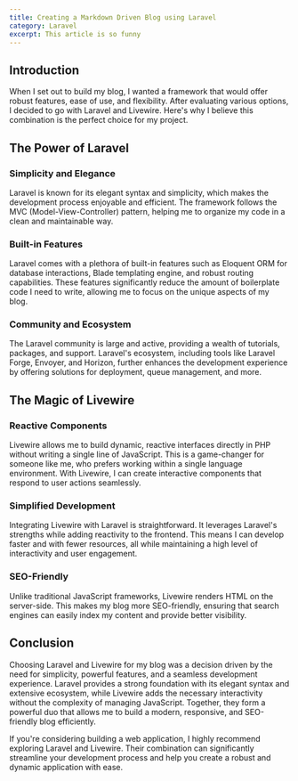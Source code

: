 ```yaml
---
title: Creating a Markdown Driven Blog using Laravel
category: Laravel
excerpt: This article is so funny
---
```


## Introduction

When I set out to build my blog, I wanted a framework that would offer robust features, ease of use, and flexibility. After evaluating various options, I decided to go with Laravel and Livewire. Here's why I believe this combination is the perfect choice for my project.

## The Power of Laravel

### Simplicity and Elegance

Laravel is known for its elegant syntax and simplicity, which makes the development process enjoyable and efficient. The framework follows the MVC (Model-View-Controller) pattern, helping me to organize my code in a clean and maintainable way.

### Built-in Features

Laravel comes with a plethora of built-in features such as Eloquent ORM for database interactions, Blade templating engine, and robust routing capabilities. These features significantly reduce the amount of boilerplate code I need to write, allowing me to focus on the unique aspects of my blog.

### Community and Ecosystem

The Laravel community is large and active, providing a wealth of tutorials, packages, and support. Laravel's ecosystem, including tools like Laravel Forge, Envoyer, and Horizon, further enhances the development experience by offering solutions for deployment, queue management, and more.

## The Magic of Livewire

### Reactive Components

Livewire allows me to build dynamic, reactive interfaces directly in PHP without writing a single line of JavaScript. This is a game-changer for someone like me, who prefers working within a single language environment. With Livewire, I can create interactive components that respond to user actions seamlessly.

### Simplified Development

Integrating Livewire with Laravel is straightforward. It leverages Laravel's strengths while adding reactivity to the frontend. This means I can develop faster and with fewer resources, all while maintaining a high level of interactivity and user engagement.

### SEO-Friendly

Unlike traditional JavaScript frameworks, Livewire renders HTML on the server-side. This makes my blog more SEO-friendly, ensuring that search engines can easily index my content and provide better visibility.

## Conclusion

Choosing Laravel and Livewire for my blog was a decision driven by the need for simplicity, powerful features, and a seamless development experience. Laravel provides a strong foundation with its elegant syntax and extensive ecosystem, while Livewire adds the necessary interactivity without the complexity of managing JavaScript. Together, they form a powerful duo that allows me to build a modern, responsive, and SEO-friendly blog efficiently.

If you're considering building a web application, I highly recommend exploring Laravel and Livewire. Their combination can significantly streamline your development process and help you create a robust and dynamic application with ease.
